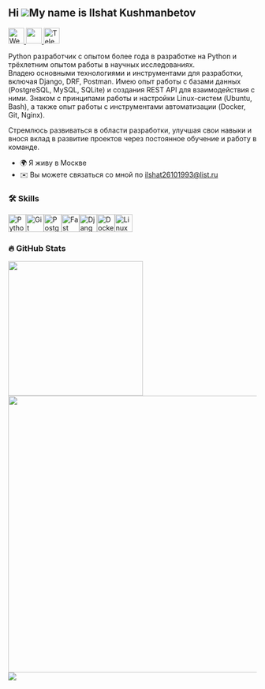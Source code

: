Hi ![](https://user-images.githubusercontent.com/18350557/176309783-0785949b-9127-417c-8b55-ab5a4333674e.gif)My name is Ilshat Kushmanbetov
------------------------

<a href="https://ilshat2.github.io/" target="_blank" rel="noreferrer">
  <img src="https://img.icons8.com/ios/452/worldwide-location.png" alt="Website" width="32" height="32">
</a>

<a href="https://www.linkedin.com/in/ilshat2/" target="_blank" rel="noreferrer"> 
<picture> 
<source media="(prefers-color-scheme: dark)" srcset="https://raw.githubusercontent.com/danielcranney/readme-generator/main/public/icons/socials/linkedin-dark.svg" /> 
<source media="(prefers-color-scheme: light)" srcset="https://raw.githubusercontent.com/danielcranney/readme-generator/main/public/icons/socials/linkedin.svg" /> 
<img src="https://raw.githubusercontent.com/danielcranney/readme-generator/main/public/icons/socials/linkedin.svg" width="32" height="32" /> 
</picture> 
</a>
<a href="https://t.me/spasibo24" target="_blank">
<img src="https://upload.wikimedia.org/wikipedia/commons/8/82/Telegram_logo.svg" alt="Telegram" width="32" height="32">
</a>


Python разработчик с опытом более года в разработке на Python и трёхлетним опытом работы в научных исследованиях.       
Владею основными технологиями и инструментами для разработки, включая Django, DRF, Postman.
Имею опыт работы с базами данных (PostgreSQL, MySQL, SQLite) и создания REST API для взаимодействия с ними. Знаком с принципами работы и настройки Linux-систем (Ubuntu, Bash), а также опыт работы с инструментами автоматизации (Docker, Git, Nginx).

Стремлюсь развиваться в области разработки, улучшая свои навыки и внося вклад в развитие проектов через постоянное обучение и работу в команде.

* 🌍 Я живу в Москве
* ✉️ Вы можете связаться со мной по ilshat26101993@list.ru

### :hammer_and_wrench: Skills

<div>
<p align="left">
<a href="https://www.python.org/" target="_blank" rel="noreferrer"><img src="https://raw.githubusercontent.com/danielcranney/readme-generator/main/public/icons/skills/python-colored.svg" width="36" height="36" alt="Python" /></a><a href="https://git-scm.com/" target="_blank" rel="noreferrer"><img src="https://raw.githubusercontent.com/danielcranney/readme-generator/main/public/icons/skills/git-colored.svg" width="36" height="36" alt="Git" /></a><a href="https://www.postgresql.org/" target="_blank" rel="noreferrer"><img src="https://raw.githubusercontent.com/danielcranney/readme-generator/main/public/icons/skills/postgresql-colored.svg" width="36" height="36" alt="PostgreSQL" /></a><a href="https://fastapi.tiangolo.com/" target="_blank" rel="noreferrer"><img src="https://raw.githubusercontent.com/danielcranney/readme-generator/main/public/icons/skills/fastapi-colored.svg" width="36" height="36" alt="Fast API" /></a><a href="https://www.djangoproject.com/" target="_blank" rel="noreferrer"><img src="https://raw.githubusercontent.com/danielcranney/readme-generator/main/public/icons/skills/django-colored.svg" width="36" height="36" alt="Django" /></a><a href="https://www.docker.com/" target="_blank" rel="noreferrer"><img src="https://raw.githubusercontent.com/danielcranney/readme-generator/main/public/icons/skills/docker-colored.svg" width="36" height="36" alt="Docker" /></a><a href="https://www.linux.org" target="_blank" rel="noreferrer"><img src="https://raw.githubusercontent.com/danielcranney/readme-generator/main/public/icons/skills/linux-colored.svg" width="36" height="36" alt="Linux" /></a>    <br>  
</p>
</div>

### :fire: GitHub Stats

<div>
    <img src="http://github-profile-summary-cards.vercel.app/api/cards/repos-per-language?username=ilshat2&theme=default" width="273"/>
    <img src="http://github-profile-summary-cards.vercel.app/api/cards/profile-details?username=ilshat2&theme=github" width="561"/>
</div>

<div>
  <img src="https://komarev.com/ghpvc/?username=ilshat2"/>          
</div>
